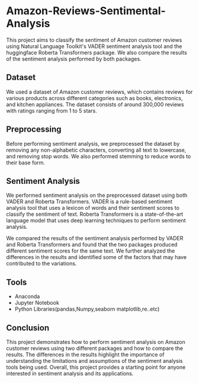 # Amazon-Reviews-Sentimental-Analysis
This project aims to classify the sentiment of Amazon customer reviews using Natural Language Toolkit's VADER sentiment analysis tool and the huggingface Roberta Transformers package. We also compare the results of the sentiment analysis performed by both packages.

## Dataset
We used a dataset of Amazon customer reviews, which contains reviews for various products across different categories such as books, electronics, and kitchen appliances. The dataset consists of around 300,000 reviews with ratings ranging from 1 to 5 stars.

## Preprocessing
Before performing sentiment analysis, we preprocessed the dataset by removing any non-alphabetic characters, converting all text to lowercase, and removing stop words. We also performed stemming to reduce words to their base form.

## Sentiment Analysis
We performed sentiment analysis on the preprocessed dataset using both VADER and Roberta Transformers. VADER is a rule-based sentiment analysis tool that uses a lexicon of words and their sentiment scores to classify the sentiment of text. Roberta Transformers is a state-of-the-art language model that uses deep learning techniques to perform sentiment analysis.

We compared the results of the sentiment analysis performed by VADER and Roberta Transformers and found that the two packages produced different sentiment scores for the same text. We further analyzed the differences in the results and identified some of the factors that may have contributed to the variations.

## Tools
- Anaconda
- Jupyter Notebook
- Python Libraries(pandas,Numpy,seaborn matplotlib,re..etc)

## Conclusion
This project demonstrates how to perform sentiment analysis on Amazon customer reviews using two different packages and how to compare the results. The differences in the results highlight the importance of understanding the limitations and assumptions of the sentiment analysis tools being used. Overall, this project provides a starting point for anyone interested in sentiment analysis and its applications.

